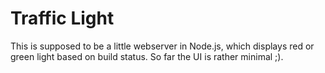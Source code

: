 Traffic Light
=============

This is supposed to be a little webserver in Node.js, which displays red or
green light based on build status. So far the UI is rather minimal ;).
